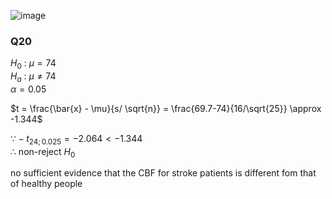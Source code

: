 ![image](https://github.com/user-attachments/assets/281149f9-9d2e-4898-b355-a1d523fe0ebe)

### Q20
$H_0$ : $\mu = 74$  
$H_a$ : $\mu \neq 74$    
$\alpha = 0.05$  

$t = \frac{\bar{x} - \mu}{s/ \sqrt{n}} = \frac{69.7-74}{16/\sqrt{25}} \approx -1.344$  

$\because -t_{24;0.025} = -2.064 \lt -1.344$  
$\therefore$ non-reject $H_0$  

no sufficient evidence that the CBF for stroke patients is different fom that of healthy people
